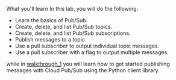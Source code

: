 What you'll learn
In this lab, you will do the following:

- Learn the basics of Pub/Sub.
- Create, delete, and list Pub/Sub topics.
- Create, delete, and list Pub/Sub subscriptions.
- Publish messages to a topic.
- Use a pull subscriber to output individual topic messages.
- Use a pull subscriber with a flag to output multiple messages.


while in [walkthrough_1](https://github.com/oxblixxx/gcp-projects/blob/main/PubSub/walkthrough_1.md) you will learn how to get started publishing messages with Cloud Pub/Sub using the Python client library.
